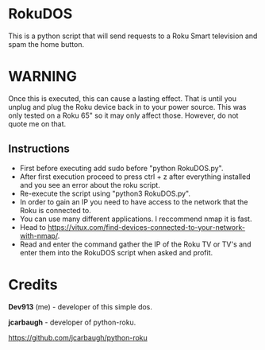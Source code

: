 # RokuDOS
This is a python script that will send requests to a Roku Smart television and spam the home button.

# WARNING
Once this is executed, this can cause a lasting effect. That is until you unplug and plug the Roku device back in to your power source. This was only tested on a Roku 65" so it may only affect those. However, do not quote me on that.

## Instructions
* First before executing add sudo before "python RokuDOS.py".
* After first execution proceed to press ctrl + z after everything installed and you see an error about the roku script.
* Re-execute the script using "python3 RokuDOS.py".
* In order to gain an IP you need to have access to the network that the Roku is connected to.
* You can use many different applications. I reccommend nmap it is fast.
* Head to https://vitux.com/find-devices-connected-to-your-network-with-nmap/.
* Read and enter the command gather the IP of the Roku TV or TV's and enter them into the RokuDOS script when asked and profit.

# Credits
<b>Dev913</b> (me) - developer of this simple dos.

<b>jcarbaugh</b> - developer of python-roku.

https://github.com/jcarbaugh/python-roku
